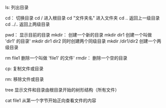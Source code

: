 ls: 			列出目录

cd：			切换目录
cd /			进入根目录
cd "文件夹名"		进入文件夹
cd .. 			返回上一级目录
cd ../.. 		返回上两级目录

pwd：			显示目前的目录
mkdir：			创建一个新的目录
mkdir dir1 		创建一个叫做 'dir1' 的目录'
mkdir dir1 dir2 	同时创建两个同级目录
mkdir /dir1/dir2 	创建一个两级目录

rm file1 		删除一个叫做 'file1' 的文件'
rmdir：			删除一个空的目录

cp: 			复制文件或目录

rm: 			移除文件或目录

tree 			显示文件和目录由根目录开始的树形结构（所有文件）

cat file1 		从第一个字节开始正向查看文件的内容